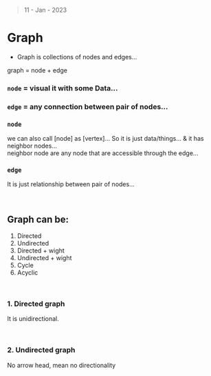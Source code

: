 > 11 - Jan - 2023

# Graph 
* Graph is collections of nodes and edges...

graph = node + edge

### `node` = visual it with some Data... 
### `edge` = any connection between pair of nodes... 

### `node` 
we can also call [node] as [vertex]... So it is just data/things... & it has neighbor nodes... <br/> neighbor node are any node that are accessible through the edge...

### `edge` 
It is just relationship between pair of nodes...

<br/>

## Graph can be:
1. Directed 
2. Undirected
3. Directed + wight
4. Undirected + wight
5. Cycle
6. Acyclic 

<br/>

### 1. Directed graph
It is unidirectional.

<br/>

### 2. Undirected graph 
No arrow head, mean no directionality